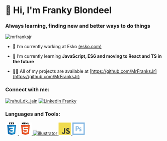 <h1 align="left">👋 Hi, I'm Franky Blondeel</h1>
<h3 align="left">Always learning, finding new and better ways to do things</h3>

<p align="left"> <img src="https://komarev.com/ghpvc/?username=mrfranksjr&label=Profile%20views&color=0e75b6&style=flat" alt="mrfranksjr" /> </p>

- 🔭 I’m currently working at Esko [(esko.com)]((esko.com))

- 🌱 I’m currently learning **JavaScript, ES6 and moving to React and TS in the future**

- 👨‍💻 All of my projects are available at [https://github.com/MrFranksJr](https://github.com/MrFranksJr)

<h3 align="left">Connect with me:</h3>
<p align="left">
<a href="https://instagram.com/frankyjr" target="blank"><img align="center" src="https://cdn.jsdelivr.net/npm/simple-icons@3.0.1/icons/instagram.svg" alt="rahul_dk_jain" height="30" width="40" /></a>
<a href="https://www.linkedin.com/in/frankyjr/" target="blank"><img align="center" src="https://cdn.jsdelivr.net/npm/simple-icons@3.0.1/icons/linkedin.svg" alt="Linkedin Franky" height="30" width="40" /></a>
</p>


<h3 align="left">Languages and Tools:</h3>
<p align="left"> <a href="https://www.w3schools.com/css/" target="_blank" rel="noreferrer"> <img src="https://raw.githubusercontent.com/devicons/devicon/master/icons/css3/css3-original-wordmark.svg" alt="css3" width="40" height="40"/> </a> <a href="https://www.w3.org/html/" target="_blank" rel="noreferrer"> <img src="https://raw.githubusercontent.com/devicons/devicon/master/icons/html5/html5-original-wordmark.svg" alt="html5" width="40" height="40"/> </a> <a href="https://www.adobe.com/in/products/illustrator.html" target="_blank" rel="noreferrer"> <img src="https://www.vectorlogo.zone/logos/adobe_illustrator/adobe_illustrator-icon.svg" alt="illustrator" width="40" height="40"/> </a> <a href="https://developer.mozilla.org/en-US/docs/Web/JavaScript" target="_blank" rel="noreferrer"> <img src="https://raw.githubusercontent.com/devicons/devicon/master/icons/javascript/javascript-original.svg" alt="javascript" width="40" height="40"/> </a> <a href="https://www.photoshop.com/en" target="_blank" rel="noreferrer"> <img src="https://raw.githubusercontent.com/devicons/devicon/master/icons/photoshop/photoshop-line.svg" alt="photoshop" width="40" height="40"/> </a> </p>
